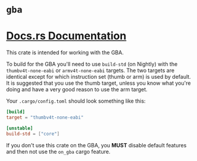 # `gba`

# [Docs.rs Documentation](https://docs.rs/gba)

This crate is intended for working with the GBA.

To build for the GBA you'll need to use `build-std` (on Nightly) with the
`thumbv4t-none-eabi` or `armv4t-none-eabi` targets. The two targets are
identical except for which instruction set (thumb or arm) is used by default. It
is suggested that you use the thumb target, unless you know what you're doing and
have a very good reason to use the arm target.

Your `.cargo/config.toml` should look something like this:

```toml
[build]
target = "thumbv4t-none-eabi"

[unstable]
build-std = ["core"]
```

If you don't use this crate on the GBA, you **MUST** disable default features and
then not use the `on_gba` cargo feature.
